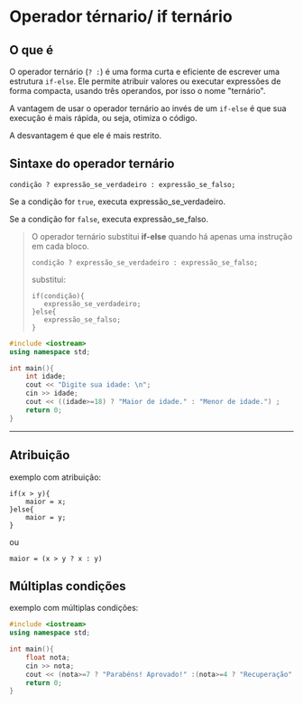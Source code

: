 # Operador térnario/ if ternário
## O que é
O operador ternário (`? :`) é uma forma curta e eficiente de escrever uma estrutura `if-else`. Ele permite atribuir valores ou executar expressões de forma compacta, usando três operandos, por isso o nome "ternário".

A vantagem de usar o operador ternário ao invés de um `if-else` é que sua execução é mais rápida, ou seja, otimiza o código.

A desvantagem é que ele é mais restrito.
## Sintaxe do operador ternário
```
condição ? expressão_se_verdadeiro : expressão_se_falso;
```
Se a condição for `true`, executa expressão_se_verdadeiro.

Se a condição for `false`, executa expressão_se_falso.

>O operador ternário substitui **if-else** quando há apenas uma instrução em cada bloco.
>```
>condição ? expressão_se_verdadeiro : expressão_se_falso;
>```
>substitui:
>```
>if(condição){
>    expressão_se_verdadeiro;
>}else{
>    expressão_se_falso;
>}
>```
```cpp
#include <iostream>
using namespace std;

int main(){
    int idade;
    cout << "Digite sua idade: \n";
    cin >> idade;
    cout << ((idade>=18) ? "Maior de idade." : "Menor de idade.") ;
    return 0;
}
```
---
## Atribuição
exemplo com atribuição:
```
if(x > y){
    maior = x;
}else{
    maior = y;
}
```
ou
```
maior = (x > y ? x : y)
```
## Múltiplas condições
exemplo com múltiplas condições:
```cpp
#include <iostream>
using namespace std;

int main(){
    float nota;
    cin >> nota;
    cout << (nota>=7 ? "Parabéns! Aprovado!" :(nota>=4 ? "Recuperação" : "Reprovado"));
    return 0;
}
```